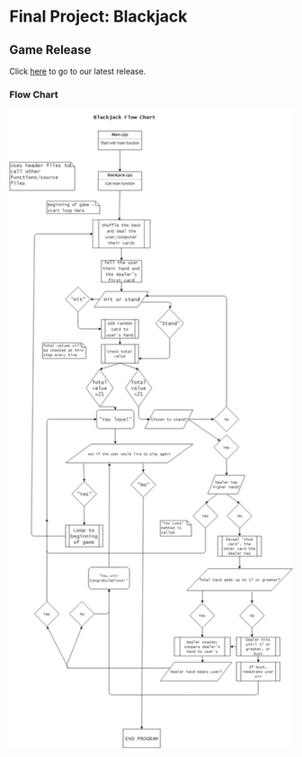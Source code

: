 # Final Project: Blackjack

## Game Release
Click <a href="https://github.com/AALASL/final/releases/tag/1.4" target="_blank">here</a> to go to our latest release.

### Flow Chart
<img src="https://raw.githubusercontent.com/AALASL/final/master/C%2B%2B%20Final%20Project%20Flow%20Chart.png" width ="800">
